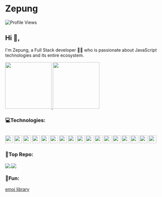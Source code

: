 # Zepung

![Profile Views](https://komarev.com/ghpvc/?username=Zirpon&color=green)

## Hi 👋, 
I'm Zepung, a Full Stack developer 👨‍💻 who is passionate about JavaScript technologies and its entire ecosystem. 

<p align="justify">
  <a href="https://github.com/Zirpon/github-readme-stats">
    <img
      height="150"
      src="https://github-readme-stats.vercel.app/api?username=Zirpon&count_private=true&show_icons=true&custom_title=Github%20Status&show=issues&theme=radical"
    />
  </a>
   <a href="https://github.com/Zirpon/github-readme-stats">
    <img
      height="150"
      src="https://github-readme-stats.vercel.app/api/top-langs/?username=Zirpon&layout=compact&theme=radical" />
  </a>  
</p>

### 💻Technologies:
<div style="display: inline_block"><br>
  <code><img height="25" src="https://cdn.jsdelivr.net/gh/devicons/devicon/icons/amazonwebservices/amazonwebservices-original.svg"></code>
  <code><img height="25" src="https://cdn.jsdelivr.net/gh/devicons/devicon/icons/javascript/javascript-original.svg"></code>
  <code><img height="25" src="https://cdn.jsdelivr.net/gh/devicons/devicon/icons/typescript/typescript-original.svg"></code> 
  <code><img height="25" src="https://cdn.jsdelivr.net/gh/devicons/devicon/icons/nodejs/nodejs-original.svg"></code>
  <code><img height="25" src="https://cdn.jsdelivr.net/gh/devicons/devicon/icons/graphql/graphql-plain-wordmark.svg"></code>
  <code><img height="25" src="https://cdn.jsdelivr.net/gh/devicons/devicon/icons/sequelize/sequelize-original.svg"></code>
  <code><img height="25" src="https://cdn.jsdelivr.net/gh/devicons/devicon/icons/nestjs/nestjs-plain.svg"></code>
  <code><img height="25" src="https://cdn.jsdelivr.net/gh/devicons/devicon/icons/postgresql/postgresql-original.svg"></code>
  <code><img height="25" src="https://cdn.jsdelivr.net/gh/devicons/devicon/icons/docker/docker-original.svg"></code>
  <code><img height="25" src="https://cdn.jsdelivr.net/gh/devicons/devicon/icons/html5/html5-original.svg"></code>
  <code><img height="25" src="https://cdn.jsdelivr.net/gh/devicons/devicon/icons/css3/css3-original.svg"></code>
  <code><img height="25" src="https://cdn.jsdelivr.net/gh/devicons/devicon/icons/react/react-original.svg"></code>
  <code><img height="25" src="https://cdn.jsdelivr.net/gh/devicons/devicon/icons/redux/redux-original.svg"></code>
  <code><img height="25" src="https://cdn.jsdelivr.net/gh/devicons/devicon/icons/tailwindcss/tailwindcss-plain.svg"></code>
  <code><img height="25" src="https://cdn.jsdelivr.net/gh/devicons/devicon/icons/sass/sass-original.svg"></code>
  <code><img height="25" src="https://cdn.jsdelivr.net/gh/devicons/devicon/icons/materialui/materialui-original.svg"></code>
  <code><img height="25" src="https://cdn.jsdelivr.net/gh/devicons/devicon/icons/linux/linux-original.svg"></code>
</div>

### 🦎Top Repo:

<a href="https://github.com/Zirpon/majSoulRecordPrint">
 <img align="center" src="https://github-readme-stats.vercel.app/api/pin/?username=Zirpon&repo=majSoulRecordPrint&theme=dark" />
</a>

<a href="https://github.com/Zirpon/douyu-helper">
 <img align="center" src="https://github-readme-stats.vercel.app/api/pin/?username=Zirpon&repo=douyu-helper&theme=dark" />
</a>

### 🎢Fun:

[emoj library](https://emoji.muan.co/)